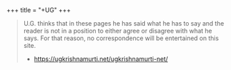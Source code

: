 +++
title = "+UG"
+++
  
> U.G. thinks that in these pages he has said what he has to say and the reader is not in a position to either agree or disagree with what he says. For that reason, no correspondence will be entertained on this site.
> 
> - https://ugkrishnamurti.net/ugkrishnamurti-net/